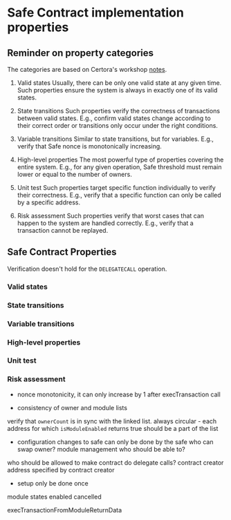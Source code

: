 # Safe Contract implementation properties

## Reminder on property categories

The categories are based on Certora's workshop [notes](https://github.com/Certora/Tutorials/blob/40ad7970bfafd081f6f416fe36b31981e48c6857/3DayWorkshop/SymbolicPool/properties.md).

1. Valid states
   Usually, there can be only one valid state at any given time. Such properties ensure the system is always in exactly one of its valid states.

2. State transitions
   Such properties verify the correctness of transactions between valid states. E.g., confirm valid states change according to their correct order or transitions only occur under the right conditions.

3. Variable transitions
   Similar to state transitions, but for variables. E.g., verify that Safe nonce is monotonically increasing.

4. High-level properties
   The most powerful type of properties covering the entire system. E.g., for any given operation, Safe threshold must remain lower or equal to the number of owners.

5. Unit test
   Such properties target specific function individually to verify their correctness. E.g., verify that a specific function can only be called by a specific address.

6. Risk assessment
   Such properties verify that worst cases that can happen to the system are handled correctly. E.g., verify that a transaction cannot be replayed.

## Safe Contract Properties

Verification doesn't hold for the `DELEGATECALL` operation.

### Valid states

### State transitions

### Variable transitions

### High-level properties

### Unit test

### Risk assessment

-   nonce monotonicity, it can only increase by 1 after execTransaction call

-   consistency of owner and module lists

verify that `ownerCount` is in sync with the linked list.
always circular - each address for which `isModuleEnabled` returns true should be a part of the list

-   configuration changes to safe can only be done by the safe
    who can swap owner?
    module management
    who should be able to?

who should be allowed to make contract do delegate calls?
contract creator
address specified by contract creator

-   setup only be done once

module states
enabled
cancelled

execTransactionFromModuleReturnData
